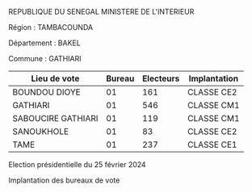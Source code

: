 REPUBLIQUE DU SENEGAL MINISTERE DE L'INTERIEUR

Région : TAMBACOUNDA

Département : BAKEL

Commune : GATHIARI

| Lieu de vote | Bureau | Electeurs | Implantation |
| - | - | - | - |
| BOUNDOU DIOYE | 01 | 161 | CLASSE CE2 |
| GATHIARI | 01 | 546 | CLASSE CM1 |
| SABOUCIRE GATHIARI | 01 | 119 | CLASSE CM1 |
| SANOUKHOLE | 01 | 83 | CLASSE CE2 |
| TAME | 01 | 237 | CLASSE CE1 |

<!-- PageNumber="8/14" -->

Election présidentielle du 25 février 2024

Implantation des bureaux de vote
